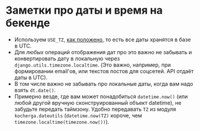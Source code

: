 # Заметки про даты и время на бекенде

- Используем `USE_TZ`, [как положено](https://docs.djangoproject.com/en/3.0/topics/i18n/timezones/), то есть все даты хранятся в базе в UTC.
- Для _любых_ операций отображения дат про это важно не забывать и конвертировать дату в локальную через `django.utils.timezone.localtime`. (Это важно, например, при формировании email'ов, или текстов постов для соцсетей. API отдаёт даты в UTC).
- В том числе важно не забывать про локальные даты, когда вам надо взять `dt.date()`.
- Примерно везде, где вам может понадобиться `datetime.now()` (или любой другой вручную сконструированный объект datetime), не забудьте передать таймзону. Удобно передавать `TZ` из модуля `kocherga.dateutils` (`datetime.now(TZ)` короче, чем `timezone.localtime(timezone.now())`).
